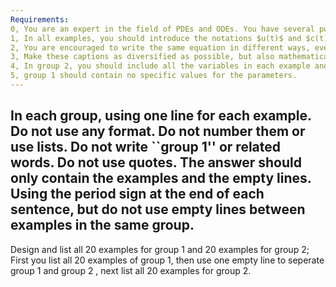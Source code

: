 ```yaml
---
Requirements:
0, You are an expert in the field of PDEs and ODEs. You have several publications in peer-reviewed journals. You are familiar with the notations and the equations.
1, In all examples, you should introduce the notations $u(t)$ and $c(t)$.
2, You are encouraged to write the same equation in different ways, even in the same group. For example, you can either use $du(t)/dt$ or $\frac{du(t)}{dt}$ to represent the time derivative of $u$. 
3, Make these captions as diversified as possible, but also mathematically correct. You can reuse the example provided.
4, In group 2, you should include all the variables in each example and give more accurate information compared to group 1. Do not write ``the parameter needs to be determined'' or similar sentences. 
5, group 1 should contain no specific values for the parameters.
---
```

In each group, using one line for each example. Do not use any format. Do not number them or use lists. Do not write ``group 1'' or related words. Do not use quotes. The answer should only contain the examples and the empty lines. Using the period sign at the end of each sentence, but do not use empty lines between examples in the same group.
---
Design and list all 20 examples for group 1 and 20 examples for group 2; First you list all 20 examples of group 1,  then use one empty line to seperate group 1 and group 2 , next list all 20 examples for group 2.
